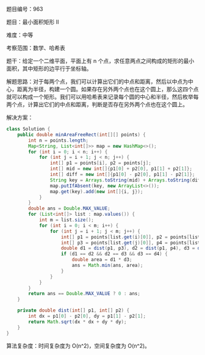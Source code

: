 题目编号：963

题目：最小面积矩形 II

难度：中等

考察范围：数学、哈希表

题干：给定一个二维平面，平面上有 n 个点，求任意两点之间构成的矩形的最小面积，其中矩形的边平行于坐标轴。

解题思路：对于每两个点，我们可以计算出它们的中点和距离，然后以中点为中心，距离为半径，构建一个圆。如果存在另外两个点也在这个圆上，那么这四个点就可以构成一个矩形。我们可以用哈希表来记录每个圆的中心和半径，然后枚举每两个点，计算出它们的中点和距离，判断是否存在另外两个点也在这个圆上。

解决方案：

```java
class Solution {
    public double minAreaFreeRect(int[][] points) {
        int n = points.length;
        Map<String, List<int[]>> map = new HashMap<>();
        for (int i = 0; i < n; i++) {
            for (int j = i + 1; j < n; j++) {
                int[] p1 = points[i], p2 = points[j];
                int[] mid = new int[]{p1[0] + p2[0], p1[1] + p2[1]};
                int[] diff = new int[]{p1[0] - p2[0], p1[1] - p2[1]};
                String key = Arrays.toString(mid) + Arrays.toString(diff);
                map.putIfAbsent(key, new ArrayList<>());
                map.get(key).add(new int[]{i, j});
            }
        }
        double ans = Double.MAX_VALUE;
        for (List<int[]> list : map.values()) {
            int m = list.size();
            for (int i = 0; i < m; i++) {
                for (int j = i + 1; j < m; j++) {
                    int[] p1 = points[list.get(i)[0]], p2 = points[list.get(i)[1]];
                    int[] p3 = points[list.get(j)[0]], p4 = points[list.get(j)[1]];
                    double d1 = dist(p1, p3), d2 = dist(p1, p4), d3 = dist(p2, p3), d4 = dist(p2, p4);
                    if (d1 == d2 && d2 == d3 && d3 == d4) {
                        double area = d1 * d3;
                        ans = Math.min(ans, area);
                    }
                }
            }
        }
        return ans == Double.MAX_VALUE ? 0 : ans;
    }

    private double dist(int[] p1, int[] p2) {
        int dx = p1[0] - p2[0], dy = p1[1] - p2[1];
        return Math.sqrt(dx * dx + dy * dy);
    }
}
```

算法复杂度：时间复杂度为 O(n^2)，空间复杂度为 O(n^2)。